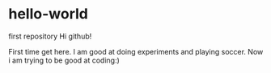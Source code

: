 # hello-world
first repository
Hi github!

First time get here. I am good at doing experiments and playing soccer. Now i am trying to be good at coding:)
